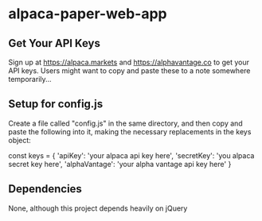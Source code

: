 # alpaca-paper-web-app

## Get Your API Keys

Sign up at https://alpaca.markets and https://alphavantage.co to get your API keys. Users might want to copy and paste these to a note somewhere temporarily...

## Setup for config.js

Create a file called "config.js" in the same directory, and then copy and paste the following into it, making the necessary replacements in the keys object:

const keys = {
    'apiKey': 'your alpaca api key here',
    'secretKey': 'you alpaca secret key here',
    'alphaVantage': 'your alpha vantage api key here'
} 

## Dependencies

None, although this project depends heavily on jQuery